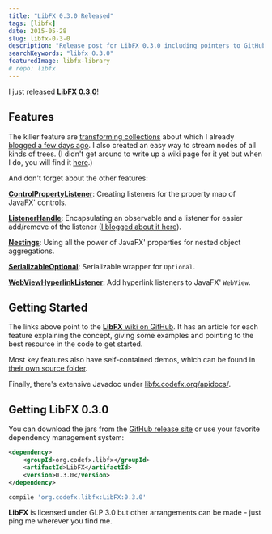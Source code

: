 ```yaml
---
title: "LibFX 0.3.0 Released"
tags: [libfx]
date: 2015-05-28
slug: libfx-0-3-0
description: "Release post for LibFX 0.3.0 including pointers to GitHub, feature descriptions, Maven coordinates and the Javadoc."
searchKeywords: "libfx 0.3.0"
featuredImage: libfx-library
# repo: libfx
---
```


I just released [**LibFX 0.3.0**](https://github.com/CodeFX-org/LibFX/releases/tag/v0.3.0)!

## Features

The killer feature are [transforming collections](https://github.com/CodeFX-org/LibFX/wiki/TransformingCollections) about which I already [blogged a few days ago](java-transforming-collections).
I also created an easy way to stream nodes of all kinds of trees.
(I didn't get around to write up a wiki page for it yet but when I do, you will find it [here](https://github.com/CodeFX-org/LibFX/wiki/TreeStreams).)

And don't forget about the other features:

**[ControlPropertyListener](https://github.com/CodeFX-org/LibFX/wiki/ControlPropertyListener)**:
Creating listeners for the property map of JavaFX' controls.

**[ListenerHandle](https://github.com/CodeFX-org/LibFX/wiki/ListenerHandle)**:
Encapsulating an observable and a listener for easier add/remove of the listener ([I blogged about it here](java-listenerhandles)).

**[Nestings](https://github.com/CodeFX-org/LibFX/wiki/Nestings)**:
Using all the power of JavaFX' properties for nested object aggregations.

**[SerializableOptional](https://github.com/CodeFX-org/LibFX/wiki/SerializableOptional)**:
Serializable wrapper for `Optional`.

**[WebViewHyperlinkListener](https://github.com/CodeFX-org/LibFX/wiki/WebViewHyperlinkListener)**:
Add hyperlink listeners to JavaFX' `WebView`.

## Getting Started

The links above point to the [**LibFX** wiki on GitHub](https://github.com/CodeFX-org/LibFX/wiki).
It has an article for each feature explaining the concept, giving some examples and pointing to the best resource in the code to get started.

Most key features also have self-contained demos, which can be found in [their own source folder](https://github.com/CodeFX-org/LibFX/tree/master/src/demo/java/org/codefx/libfx).

Finally, there's extensive Javadoc under [libfx.codefx.org/apidocs/](http://libfx.codefx.org/apidocs/).

## Getting LibFX 0.3.0

You can download the jars from the [GitHub release site](https://github.com/CodeFX-org/LibFX/releases/tag/v0.3.0) or use your favorite dependency management system:

<contentimage slug="LibFX-v0.3.0"></contentimage>

```xml
<dependency>
	<groupId>org.codefx.libfx</groupId>
	<artifactId>LibFX</artifactId>
	<version>0.3.0</version>
</dependency>
```

```groovy
compile 'org.codefx.libfx:LibFX:0.3.0'
```

**LibFX** is licensed under GLP 3.0 but other arrangements can be made - just ping me wherever you find me.

